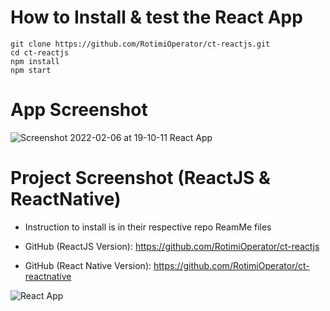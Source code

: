 # How to Install & test the React App

```
git clone https://github.com/RotimiOperator/ct-reactjs.git
cd ct-reactjs
npm install
npm start
```

# App Screenshot

![Screenshot 2022-02-06 at 19-10-11 React App](https://user-images.githubusercontent.com/18402496/152694986-17a7f462-939b-458b-bf81-20a729a22d60.png)



# Project Screenshot (ReactJS & ReactNative)

- Instruction to install is in their respective repo ReamMe files 

 - GitHub (ReactJS Version): https://github.com/RotimiOperator/ct-reactjs 

 - GitHub (React Native Version): https://github.com/RotimiOperator/ct-reactnative 

![React App](https://user-images.githubusercontent.com/18402496/152697412-fa830b4c-8b8b-4fc7-88b3-d57953b67ecc.png)

